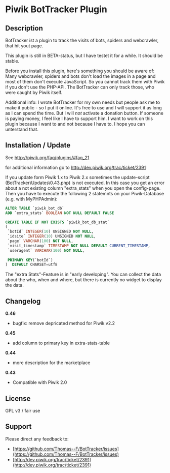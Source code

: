 # Piwik BotTracker Plugin 

## Description

BotTracker ist a plugin to track the visits of bots, spiders and webcrawler, that hit yout page.

This plugin is still in BETA-status, but I have testet it for a while. It should be stable.

Before you install this plugin, here's something you should be aware of:
Many webcrawler, spiders and bots don't load the images in a page and most of them don't execute JavaScript. So you cannot track them with Piwik if you don't use the PHP-API. The BotTracker can only track those, who were caught by Piwik itself.



Additional info:
I wrote BotTracker for my own needs but people ask me to make it public - so I put it online.
It's free to use and I will support it as long as I can spend the time. But I will *not* activate a donation button. If someone is paying money, I feel like I have to support him. 
I want to work on this plugin because I want to and not because I have to. I hope you can unterstand that.

## Installation / Update

See http://piwik.org/faq/plugins/#faq_21

for additional information go to http://dev.piwik.org/trac/ticket/2391

If you update form Piwik 1.x to Piwik 2.x sometimes the update-script (BotTracker\Updates\0.43.php) is not executed. In this case you get an error about a not existing column "extra_stats" when you open the config-page. Then you have to execute the following 2 statemnts on your Piwik-Database (e.g. with MyPHPAdmin):

```sql
ALTER TABLE `piwik_bot_db`
ADD `extra_stats` BOOLEAN NOT NULL DEFAULT FALSE
```
```sql
CREATE TABLE IF NOT EXISTS `piwik_bot_db_stat`
(
 `botId` INTEGER(10) UNSIGNED NOT NULL,
 `idsite` INTEGER(10) UNSIGNED NOT NULL,
 `page` VARCHAR(100) NOT NULL,
 `visit_timestamp` TIMESTAMP NOT NULL DEFAULT CURRENT_TIMESTAMP,
 `useragent` VARCHAR(100) NOT NULL,
		 
 PRIMARY KEY(`botId`)
)  DEFAULT CHARSET=utf8
```


The "extra Stats"-Feature is in "early developing". You can collect the data about the who, when and where, but there is currently no widget to display the data.


## Changelog
__0.46__
* bugfix: remove depricated method for Piwik v2.2

__0.45__
* add column to primary key in extra-stats-table

__0.44__
* more description for the marketplace

__0.43__
* Compatible with Piwik 2.0

## License

GPL v3 / fair use

## Support

Please direct any feedback to: 

* [https://github.com/Thomas--F/BotTracker/issues](https://github.com/Thomas--F/BotTracker/issues)
* [http://dev.piwik.org/trac/ticket/2391](http://dev.piwik.org/trac/ticket/2391)

